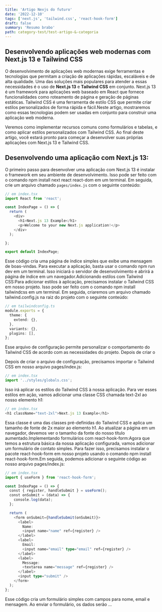 ```yaml
---
title: 'Artigo Nexjs do futuro'
date: '2022-12-10'
tags: ['next.js', 'tailwind.css', 'react-hook-form']
draft: false
summary: 'Resumo brabo'
path: category-test/test-artigo-&-categoria
---
```

## Desenvolvendo aplicações web modernas com Next.js 13 e Tailwind CSS


O desenvolvimento de aplicações web modernas exige ferramentas e tecnologias que permitam a criação de aplicações rápidas, escaláveis e de alta qualidade. Uma das soluções mais populares para atender a essas necessidades é o uso de **Next.js 13** e **Tailwind CSS** em conjunto. Next.js 13 é um framework para aplicações web baseado em React que fornece funcionalidades como roteamento de página e geração de páginas estáticas. Tailwind CSS é uma ferramenta de estilo CSS que permite criar estilos personalizados de forma rápida e fácil.Neste artigo, mostraremos como essas tecnologias podem ser usadas em conjunto para construir uma aplicação web moderna.

Veremos como implementar recursos comuns como formulários e tabelas, e como aplicar estilos personalizados com Tailwind CSS. Ao final deste artigo, você estará pronto para começar a desenvolver suas próprias aplicações com Next.js 13 e Tailwind CSS.

## Desenvolvendo uma aplicação com Next.js 13:


O primeiro passo para desenvolver uma aplicação com Next.js 13 é instalar o framework em seu ambiente de desenvolvimento. Isso pode ser feito com o comando npm install next react react-dom em um terminal. Em seguida, crie um arquivo chamado `pages/index.js` com o seguinte conteúdo:
```ts
// em index.tsx
import React from 'react';

const IndexPage = () => {
  return (
    <div>
      <h1>Next.js 13 Example</h1>
      <p>Welcome to your new Next.js application!</p>
    </div>
  );

};

export default IndexPage;
```

Esse código cria uma página de índice simples que exibe uma mensagem de boas-vindas. Para executar a aplicação, basta usar o comando npm run dev em um terminal. Isso iniciará o servidor de desenvolvimento e abrirá a página de índice em um navegador.Adicionando estilos com Tailwind CSS:Para adicionar estilos à aplicação, precisamos instalar o Tailwind CSS em nosso projeto. Isso pode ser feito com o comando npm install tailwindcss em um terminal. Em seguida, criaremos um arquivo chamado tailwind.config.js na raiz do projeto com o seguinte conteúdo:

```ts
// em tailwindconfig.ts
module.exports = {
  theme: {
    extend: {},
  },
  variants: {},
  plugins: [],
};

```

Esse arquivo de configuração permite personalizar o comportamento do Tailwind CSS de acordo com as necessidades do projeto. Depois de criar o

Depois de criar o arquivo de configuração, precisamos importar o Tailwind CSS em nosso arquivo pages/index.js:
```ts
// em index.tsx
import '../styles/globals.css';
```

Isso irá aplicar os estilos do Tailwind CSS à nossa aplicação. Para ver esses estilos em ação, vamos adicionar uma classe CSS chamada text-2xl ao nosso elemento h1:

```ts
// em index.tsx
<h1 className="text-2xl">Next.js 13 Example</h1>
```

Essa classe é uma das classes pré-definidas do Tailwind CSS e aplica um tamanho de fonte de 2x maior ao elemento h1. Ao atualizar a página em um navegador, devemos ver o tamanho da fonte do nosso título aumentado.Implementando formulários com react-hook-form:Agora que temos a estrutura básica da nossa aplicação configurada, vamos adicionar um formulário de contato simples. Para fazer isso, precisamos instalar o pacote react-hook-form em nosso projeto usando o comando npm install react-hook-form.Em seguida, podemos adicionar o seguinte código ao nosso arquivo pages/index.js:
```ts
// em index.tsx
import { useForm } from 'react-hook-form';

const IndexPage = () => {
  const { register, handleSubmit } = useForm();  
  const onSubmit = (data) => {
    console.log(data);
  };  

  return (
    <form onSubmit={handleSubmit(onSubmit)}>
      <label>
        Name:
        <input name="name" ref={register} />
      </label>
      <label>
        Email:
        <input name="email" type="email" ref={register} />
      </label>
      <label>
        Message:
        <textarea name="message" ref={register} />
      </label>
      <input type="submit" />
    </form>
  );
};

```

Esse código cria um formulário simples com campos para nome, email e mensagem. Ao enviar o formulário, os dados serão ...